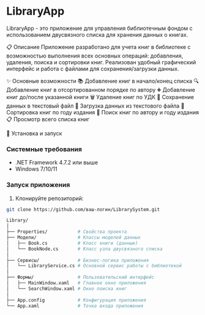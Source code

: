 # LibraryApp

LibraryApp - это приложение для управления библиотечным фондом с использованием двусвязного списка для хранения данных о книгах.

📋 Описание
Приложение разработано для учета книг в библиотеке с возможностью выполнения всех основных операций: добавления, удаления, поиска и сортировки книг. Реализован удобный графический интерфейс и работа с файлами для сохранения/загрузки данных.

✨ Основные возможности
📚 Добавление книг в начало/конец списка
🔍 Добавление книг в отсортированном порядке по автору
➕ Добавление книг до/после указанной книги
🗑️ Удаление книг по УДК
💾 Сохранение данных в текстовый файл
📂 Загрузка данных из текстового файла
📅 Сортировка книг по году издания
🔎 Поиск книг по автору и году издания
📋 Просмотр всего списка книг

🚀 Установка и запуск
### Системные требования
- .NET Framework 4.7.2 или выше
- Windows 7/10/11

### Запуск приложения
1. Клонируйте репозиторий:
```bash
git clone https://github.com/ваш-логин/LibrarySystem.git

Library/
│
├── Properties/           # Свойства проекта
├── Модели/               # Классы моделей данных
│   ├── Book.cs           # Класс книги (данные)
│   └── BookNode.cs       # Класс узла двусвязного списка
│
├── Сервисы/              # Бизнес-логика приложения
│   └── LibraryService.cs # Основной сервис работы с библиотекой
│
├── Формы/                # Пользовательский интерфейс
│   ├── MainWindow.xaml   # Главное окно приложения
│   └── SearchWindow.xaml # Окно поиска книг
│
├── App.config            # Конфигурация приложения
└── App.xaml              # Точка входа приложения



